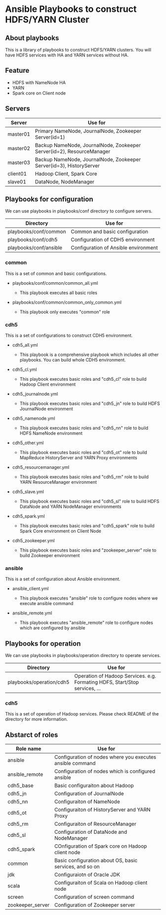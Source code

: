 # Ansible Playbooks to construct HDFS/YARN Cluster

## About playbooks

This is a library of playbooks to construct HDFS/YARN clusters.
You will have HDFS services with HA and YARN services without HA.

## Feature

* HDFS with NameNode HA
* YARN
* Spark core on Client node

## Servers

Server | Use for
--- | ---
master01 | Primary NameNode, JournalNode, Zookeeper Server(id=1)
master02 | Backup NameNode, JournalNode, Zookeeper Server(id=2), ResourceManager
master03 | Backup NameNode, JournalNode, Zookeeper Server(id=3), HistoryServer
client01 | Hadoop Client, Spark Core
slave01 | DataNode, NodeManager

## Playbooks for configuration

We can use playbooks in playbooks/conf directory to configure servers.

Directory | Use for
--- | ---
playbooks/conf/common | Common and basic configuration
playbooks/conf/cdh5 | Configuration of CDH5 environment
playbooks/conf/ansible | Configuration of Ansible environment

### common

This is a set of common and basic configurations.

* playbooks/conf/common/common_all.yml

  * This playbook executes all basic roles

* playbooks/conf/common/common_only_common.yml

  * This playbook only executes "common" role

### cdh5

This is a set of configurations to construct CDH5 environment.

* cdh5_all.yml

  * This playbook is a comprehensive playbook which includes all other playbooks.
    You can build whole CDH5 environment.

* cdh5_cl.yml

  * This playbook executes basic roles and "cdh5_cl" role to build Hadoop Client environment

* cdh5_journalnode.yml

  * This playbook executes basic roles and "cdh5_jn" role to build HDFS JournalNode environment

* cdh5_namenode.yml

  * This playbook executes basic roles and "cdh5_nn" role to build HDFS NameNode environment

* cdh5_other.yml

  * This playbook executes basic roles and "cdh5_ot" role to build MapReduce HistoryServer and YARN Proxy environments

* cdh5_resourcemanager.yml

  * This playbook executes basic roles and "cdh5_rm" role to build YARN ResourceManager environment

* cdh5_slave.yml

  * This playbook executes basic roles and "cdh5_sl" role to build HDFS DataNode and YARN NodeManager environments

* cdh5_spark.yml

  * This playbook executes basic roles and "cdh5_spark" role to build Spark Core environment on Client Node

* cdh5_zookeeper.yml

  * This playbook executes basic roles and "zookeeper_server" role to build Zookeeper environment

### ansible

This is a set of configuration about Ansible environment.

* ansible_client.yml

  * This playbook executes "ansible" role to configure nodes where we execute ansible command

* ansible_remote.yml

  * This playbook executes "ansible_remote" role to configure nodes which are configured by ansible

## Playbooks for operation

We can use playbooks in playbooks/operation directory to operate services.

Directory | Use for
--- | ---
playbooks/operation/cdh5 | Operation of Hadoop Services. e.g. Formating HDFS, Start/Stop services, ...

### cdh5

This is a set of operation of Hadoop services.
Please check README of the directory for more information.

## Abstarct of roles

Role name | Use for
--- | ---
ansible | Configuration of nodes where you executes ansible command
ansible_remote | Configuration of nodes which is configured ansible
cdh5_base | Basic configuraiton about Hadoop
cdh5_jn | Configuration of JournalNode
cdh5_nn | Configuraiton of NameNode
cdh5_ot | Configuraiton of HistoryServer and YARN Proxy
cdh5_rm | Configuraiton of ResourceManager
cdh5_sl | Configuration of DataNode and NodeManager
cdh5_spark | COnfiguration of Spark core on Hadoop client node
common | Basic configuration about OS, basic services, and so on
jdk | Configuraiotn of Oracle JDK
scala | Configuraiton of Scala on Hadoop client node
screen | Configuration of screen command
zookeeper_server | Configuration of Zookeeper server

